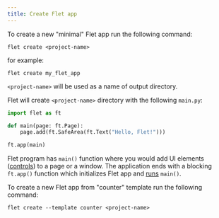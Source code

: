 ```yaml
---
title: Create Flet app
---
```


To create a new "minimal" Flet app run the following command:

```
flet create <project-name>
```

for example:

```
flet create my_flet_app
```

`<project-name>` will be used as a name of output directory.

Flet will create `<project-name>` directory with the following `main.py`:

```python
import flet as ft

def main(page: ft.Page):
    page.add(ft.SafeArea(ft.Text("Hello, Flet!")))

ft.app(main)
```

Flet program has `main()` function where you would add UI elements ([controls](flet-controls)) to a page or a window. The application ends with a blocking `ft.app()` function which initializes Flet app and [runs](running-app) `main()`.

To create a new Flet app from "counter" template run the following command:

```
flet create --template counter <project-name>
```